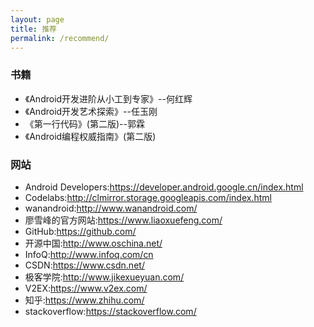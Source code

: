 ```yaml
---
layout: page
title: 推荐
permalink: /recommend/
---
```


### 书籍
- 《Android开发进阶从小工到专家》--何红辉
- 《Android开发艺术探索》--任玉刚
- 《第一行代码》(第二版)--郭霖
- 《Android编程权威指南》(第二版)

### 网站
- Android Developers:https://developer.android.google.cn/index.html
- Codelabs:http://clmirror.storage.googleapis.com/index.html
- wanandroid:http://www.wanandroid.com/
- 廖雪峰的官方网站:https://www.liaoxuefeng.com/
- GitHub:https://github.com/
- 开源中国:http://www.oschina.net/
- InfoQ:http://www.infoq.com/cn
- CSDN:https://www.csdn.net/
- 极客学院:http://www.jikexueyuan.com/
- V2EX:https://www.v2ex.com/
- 知乎:https://www.zhihu.com/
- stackoverflow:https://stackoverflow.com/
